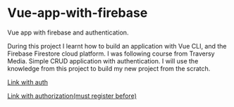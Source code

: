 # Vue-app-with-firebase
Vue app with firebase and authentication.

During this project I learnt how to build an application with Vue CLI, and the Firebase Firestore cloud platform. I was following course from Traversy Media. Simple CRUD application with authentication. I will use the knowledge from this project to build my new project from the scratch.

<a href="https://vueauthapp.netlify.com/?_ga=2.263003016.541562246.1566549104-1287068155.1566549104#/">Link with auth</a>

<a href="https://vuefirebaseappwithauth.netlify.com/#/login">Link with authorization(must register before)</a>

<img src="https://i.ytimg.com/vi/sYNjEzcOTOs/maxresdefault.jpg" alt="">
